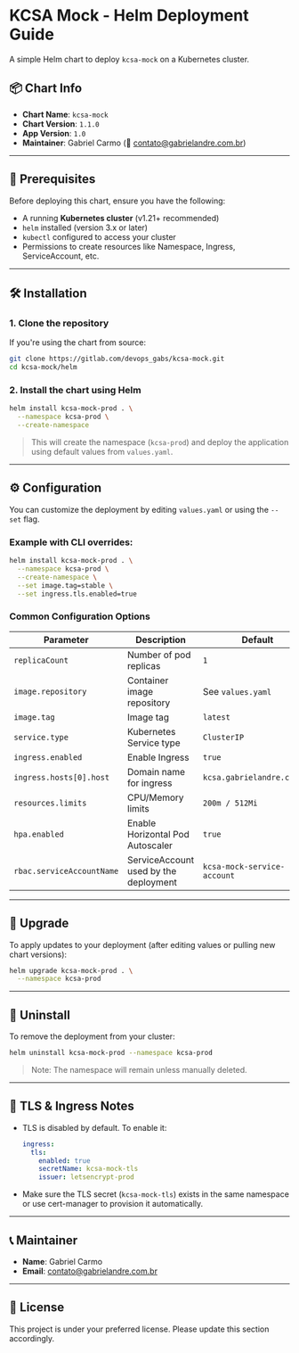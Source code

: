 # KCSA Mock - Helm Deployment Guide

A simple Helm chart to deploy `kcsa-mock` on a Kubernetes cluster.

## 📦 Chart Info

- **Chart Name**: `kcsa-mock`
- **Chart Version**: `1.1.0`
- **App Version**: `1.0`
- **Maintainer**: Gabriel Carmo (📧 contato@gabrielandre.com.br)

---

## 🚀 Prerequisites

Before deploying this chart, ensure you have the following:

- A running **Kubernetes cluster** (v1.21+ recommended)
- `helm` installed (version 3.x or later)
- `kubectl` configured to access your cluster
- Permissions to create resources like Namespace, Ingress, ServiceAccount, etc.

---

## 🛠️ Installation

### 1. Clone the repository

If you're using the chart from source:

```bash
git clone https://gitlab.com/devops_gabs/kcsa-mock.git
cd kcsa-mock/helm
```

### 2. Install the chart using Helm

```bash
helm install kcsa-mock-prod . \
  --namespace kcsa-prod \
  --create-namespace
```

> This will create the namespace (`kcsa-prod`) and deploy the application using default values from `values.yaml`.

---

## ⚙️ Configuration

You can customize the deployment by editing `values.yaml` or using the `--set` flag.

### Example with CLI overrides:

```bash
helm install kcsa-mock-prod . \
  --namespace kcsa-prod \
  --create-namespace \
  --set image.tag=stable \
  --set ingress.tls.enabled=true
```

### Common Configuration Options

| Parameter                      | Description                               | Default                     |
|--------------------------------|-------------------------------------------|-----------------------------|
| `replicaCount`                 | Number of pod replicas                    | `1`                         |
| `image.repository`             | Container image repository                | See `values.yaml`           |
| `image.tag`                    | Image tag                                 | `latest`                    |
| `service.type`                 | Kubernetes Service type                   | `ClusterIP`                 |
| `ingress.enabled`              | Enable Ingress                            | `true`                      |
| `ingress.hosts[0].host`        | Domain name for ingress                   | `kcsa.gabrielandre.com.br` |
| `resources.limits`             | CPU/Memory limits                         | `200m / 512Mi`              |
| `hpa.enabled`                  | Enable Horizontal Pod Autoscaler          | `true`                      |
| `rbac.serviceAccountName`      | ServiceAccount used by the deployment     | `kcsa-mock-service-account` |

---

## 🔄 Upgrade

To apply updates to your deployment (after editing values or pulling new chart versions):

```bash
helm upgrade kcsa-mock-prod . \
  --namespace kcsa-prod
```

---

## 🧹 Uninstall

To remove the deployment from your cluster:

```bash
helm uninstall kcsa-mock-prod --namespace kcsa-prod
```

> Note: The namespace will remain unless manually deleted.

---

## 🔐 TLS & Ingress Notes

- TLS is disabled by default. To enable it:
  ```yaml
  ingress:
    tls:
      enabled: true
      secretName: kcsa-mock-tls
      issuer: letsencrypt-prod
  ```
- Make sure the TLS secret (`kcsa-mock-tls`) exists in the same namespace or use cert-manager to provision it automatically.

---

## 📞 Maintainer

- **Name**: Gabriel Carmo  
- **Email**: [contato@gabrielandre.com.br](mailto:contato@gabrielandre.com.br)

---

## 📄 License

This project is under your preferred license. Please update this section accordingly.